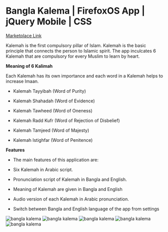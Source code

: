 # Bangla Kalema | FirefoxOS App | jQuery Mobile | CSS

[Marketplace Link](https://marketplace.firefox.com/app/bangla-kalema?src=search)

Kalemah is the first compulsory pillar of Islam. Kalemah is the basic principle that connects the person to Islamic spirit. The app inculcates 6 Kalemah that are compulsory for every Muslim to learn by heart.

**Meaning of 6 Kalimah**

Each Kalemah has its own importance and each word in a Kalemah helps to increase Imaan.

 - Kalemah Tayyibah (Word of Purity)

 - Kalemah Shahadah (Word of Evidence)

 - Kalemah Tawheed (Word of Oneness)

 - Kalemah Radd Kufr (Word of Rejection of Disbelief)

 - Kalemah Tamjeed (Word of Majesty)

 - Kalemah Istighfar (Word of Penitence)

**Features**

 - The main features of this application are:

 - Six Kalemah in Arabic script.

 - Pronunciation script of Kalemah in Bangla and English.

 - Meaning of Kalemah are given in Bangla and English

 - Audio version of each Kalemah in Arabic pronunciation.

 - Switch between Bangla and English language of the app from settings

 
 ![bangla kalema](https://images2.imgbox.com/3c/29/qbjeMM0X_o.png)
  ![bangla kalema](https://images2.imgbox.com/27/dd/V6toTwMG_o.png)
   ![bangla kalema](https://images2.imgbox.com/31/47/R3lEtITE_o.png)
    ![bangla kalema](https://images2.imgbox.com/76/5d/2xDMbtA1_o.png)
     ![bangla kalema](https://images2.imgbox.com/62/d1/rtit30KT_o.png)



